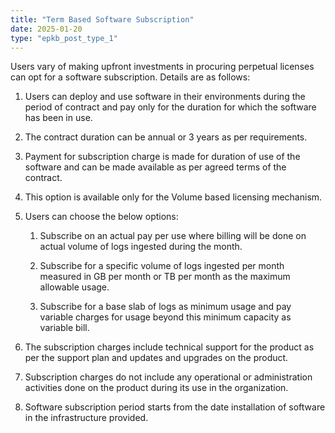 ```yaml
---
title: "Term Based Software Subscription"
date: 2025-01-20
type: "epkb_post_type_1"
---
```


Users vary of making upfront investments in procuring perpetual licenses can opt for a software subscription. Details are as follows:

1. Users can deploy and use software in their environments during the period of contract and pay only for the duration for which the software has been in use.

3. The contract duration can be annual or 3 years as per requirements.

5. Payment for subscription charge is made for duration of use of the software and can be made available as per agreed terms of the contract.

7. This option is available only for the Volume based licensing mechanism.

9. Users can choose the below options:
    1. Subscribe on an actual pay per use where billing will be done on actual volume of logs ingested during the month.
    
    3. Subscribe for a specific volume of logs ingested per month measured in GB per month or TB per month as the maximum allowable usage.
    
    5. Subscribe for a base slab of logs as minimum usage and pay variable charges for usage beyond this minimum capacity as variable bill.

11. The subscription charges include technical support for the product as per the support plan and updates and upgrades on the product.

13. Subscription charges do not include any operational or administration activities done on the product during its use in the organization.

15. Software subscription period starts from the date installation of software in the infrastructure provided.
